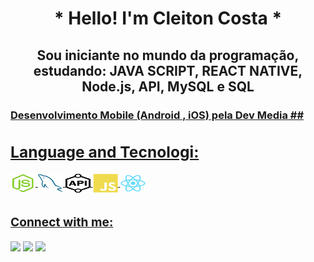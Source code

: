 
<h1 align="center"> * Hello! I'm Cleiton Costa * </h1>
<h2 align="center">Sou iniciante no mundo da programação, estudando:
<b>JAVA SCRIPT, REACT NATIVE, Node.js, API, MySQL e SQL</b></h2>
<h3> <a href="https://www.devmedia.com.br/perfil/josicleiton-alberto-da-costa" alt="Devmedia.com.br"> Desenvolvimento Mobile (Android , iOS) pela Dev Media
##
<h2> Language and Tecnologi: </h2>
 
  <div style="display: inline_block">
  <img align="center" alt="cleitoncosta-HTML" height="30" width="40"
src="https://raw.githubusercontent.com/devicons/devicon/master/icons/nodejs/nodejs-original.svg">
    <img align="center" alt="cleitoncosta-HTML" height="30" width="40" src="https://raw.githubusercontent.com/devicons/devicon/master/icons/mysql/mysql-original.svg">
  <img align="center" alt="cleitoncosta-CSS" height="30" width="40" src="https://raw.githubusercontent.com/devicons/devicon/master/icons/api/api-original.svg">
  <img align="center" alt="Cleitoncosta-Js" height="30" width="40" src="https://raw.githubusercontent.com/devicons/devicon/master/icons/javascript/javascript-plain.svg">
  <img align="center" alt="cleitoncosta-React" height="30" width="40" src="https://raw.githubusercontent.com/devicons/devicon/master/icons/react/react-original.svg">
 </div>
 
  ##
  <h3>Connect with me:</h3> 
 <a href="https://instagram.com/fidel_ravi" target="_blank"> <img src="https://img.shields.io/badge/-Instagram-%23E4405F?style=for-the-badge&logo=instagram&logoColor=white" target="_blank"></a>
  <a href="https://discord.gg/CleitonCosta#7325" target="_blank"> <img src="https://img.shields.io/badge/Discord-7289DA?style=for-the-badge&logo=discord&logoColor=white" target="_blank"></a> 
 <a href = "mailto:cleiton-2506@hotmail.com"><img src="https://img.shields.io/badge/-Hotmail-%23333?style=for-the-badge&logo=hotmail&logoColor=white" target="_blank"></a>
</div>
